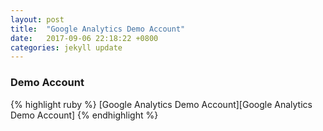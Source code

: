 ```yaml
---
layout: post
title:  "Google Analytics Demo Account"
date:   2017-09-06 22:18:22 +0800
categories: jekyll update
---
```

<h3>Demo Account</h3>
{% highlight ruby %}
[Google Analytics Demo Account][Google Analytics Demo Account]
{% endhighlight %}

[Google Analytics Demo Account]:https://support.google.com/analytics/answer/6367342?hl=zh-Hant
